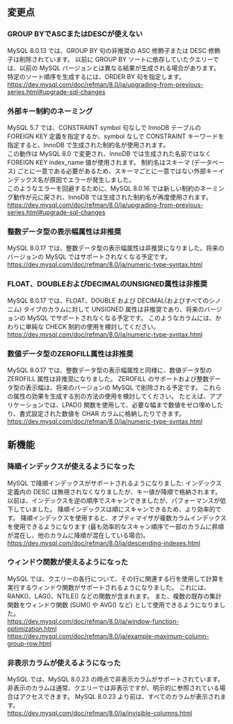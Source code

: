 ## 変更点
### GROUP BYでASCまたはDESCが使えない
MySQL 8.0.13 では、GROUP BY 句の非推奨の ASC 修飾子または DESC 修飾子は削除されています。 以前に GROUP BY ソートに依存していたクエリーでは、以前の MySQL バージョンとは異なる結果が生成される場合があります。 特定のソート順序を生成するには、ORDER BY 句を指定します。<br> 
https://dev.mysql.com/doc/refman/8.0/ja/upgrading-from-previous-series.html#upgrade-sql-changes

### 外部キー制約のネーミング
MySQL 5.7 では、CONSTRAINT symbol 句なしで InnoDB テーブルの FOREIGN KEY 定義を指定するか、symbol なしで CONSTRAINT キーワードを指定すると、InnoDB で生成された制約名が使用されます。<br> 
この動作は MySQL 8.0 で変更され、InnoDB では生成された名前ではなく FOREIGN KEY index_name 値が使用されます。 制約名はスキーマ (データベース) ごとに一意である必要があるため、スキーマごとに一意ではない外部キーインデックス名が原因でエラーが発生しました。<br> 
このようなエラーを回避するために、MySQL 8.0.16 では新しい制約のネーミング動作が元に戻され、InnoDB では生成された制約名が再度使用されます。<br>
https://dev.mysql.com/doc/refman/8.0/ja/upgrading-from-previous-series.html#upgrade-sql-changes

### 整数データ型の表示幅属性は非推奨
 MySQL 8.0.17 では、整数データ型の表示幅属性は非推奨になりました。将来のバージョンの MySQL ではサポートされなくなる予定です。 <br>
 https://dev.mysql.com/doc/refman/8.0/ja/numeric-type-syntax.html

### FLOAT、DOUBLEおよびDECIMALのUNSIGNED属性は非推奨
MySQL 8.0.17 では、FLOAT、DOUBLE および DECIMAL(およびすべてのシノニム) タイプのカラムに対して UNSIGNED 属性は非推奨であり、将来のバージョンの MySQL でサポートされなくなる予定です。 このようなカラムには、かわりに単純な CHECK 制約の使用を検討してください。<br>
https://dev.mysql.com/doc/refman/8.0/ja/numeric-type-syntax.html

### 数値データ型のZEROFILL属性は非推奨
MySQL 8.0.17 では、整数データ型の表示幅属性と同様に、数値データ型の ZEROFILL 属性は非推奨になりました。 ZEROFILL のサポートおよび整数データ型の表示幅は、将来のバージョンの MySQL で削除される予定です。 これらの属性の効果を生成する別の方法の使用を検討してください。 たとえば、アプリケーションでは、LPAD() 関数を使用して、必要な幅まで数値をゼロ埋めしたり、書式設定された数値を CHAR カラムに格納したりできます。 <br>
https://dev.mysql.com/doc/refman/8.0/ja/numeric-type-syntax.html

## 新機能
### 降順インデックスが使えるようになった
MySQL で降順インデックスがサポートされるようになりました: インデックス定義内の DESC は無視されなくなりましたが、キー値が降順で格納されます。 以前は、インデックスを逆の順序でスキャンできましたが、パフォーマンスが低下していました。 降順インデックスは順にスキャンできるため、より効率的です。 降順インデックスを使用すると、オプティマイザが複数カラムインデックスを使用できるようになります (最も効率的なスキャン順序で一部のカラムに昇順が混在し、他のカラムに降順が混在している場合)。<br>
https://dev.mysql.com/doc/refman/8.0/ja/descending-indexes.html

### ウィンドウ関数が使えるようになった
MySQL では、クエリーの各行について、その行に関連する行を使用して計算を実行するウィンドウ関数がサポートされるようになりました。 これには、RANK()、LAG()、NTILE() などの関数が含まれます。 また、複数の既存の集計関数をウィンドウ関数 (SUM() や AVG() など) として使用できるようになりました。<br>
https://dev.mysql.com/doc/refman/8.0/ja/window-function-optimization.html<br>
https://dev.mysql.com/doc/refman/8.0/ja/example-maximum-column-group-row.html

### 非表示カラムが使えるようになった
MySQL では、MySQL 8.0.23 の時点で非表示カラムがサポートされています。 非表示のカラムは通常、クエリーでは非表示ですが、明示的に参照されている場合はアクセスできます。 MySQL 8.0.23 より前は、すべてのカラムが表示されます。<br>
https://dev.mysql.com/doc/refman/8.0/ja/invisible-columns.html
